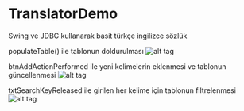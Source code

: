# TranslatorDemo
Swing ve JDBC kullanarak basit türkçe ingilizce sözlük


populateTable() ile tablonun doldurulması
![alt tag](.\images\first.png\populateTable.PNG) 

btnAddActionPerformed ile yeni kelimelerin eklenmesi ve tablonun güncellenmesi
![alt tag](.\images\first.png\btnAddActionPerformed.PNG) 

txtSearchKeyReleased ile girilen her kelime için tablonun filtrelenmesi
![alt tag](.\images\first.png\txtSearchKeyReleased.PNG)  
